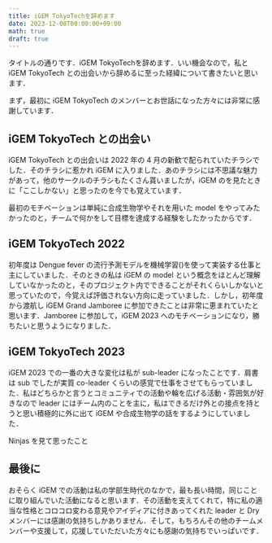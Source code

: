```yaml
---
title: iGEM TokyoTechを辞めます
date: 2023-12-08T00:00:00+09:00
math: true
draft: true
---
```


タイトルの通りです．iGEM TokyoTechを辞めます．いい機会なので，私と iGEM TokyoTech との出会いから辞めるに至った経緯について書きたいと思います．

まず，最初に iGEM TokyoTech のメンバーとお世話になった方々には非常に感謝しています．


## iGEM TokyoTech との出会い
iGEM TokyoTech との出会いは 2022 年の 4 月の新歓で配られていたチラシでした．そのチラシに惹かれ iGEM に入りました．あのチラシには不思議な魅力があって，他のサークルのチラシもたくさん貰いましたが，iGEM のを見たときに「ここしかない」と思ったのを今でも覚えています．

最初のモチベーションは単純に合成生物学やそれを用いた model をやってみたかったのと，チームで何かをして目標を達成する経験をしたかったからです．

## iGEM TokyoTech 2022
初年度は Dengue fever の流行予測モデルを機械学習()を使って実装する仕事と主にしていました．そのときの私は iGEM の model という概念をほとんど理解していなかったのと，そのプロジェクト内でできることがそれくらいしかないと思っていたので，今覚えば評価されない方向に走っていました．しかし，初年度から渡航し iGEM Grand Jamboree に参加できたことは非常に恵まれていたと思います．Jamboree に参加して，iGEM 2023 へのモチベーションになり，勝ちたいと思うようになりました．

## iGEM TokyoTech 2023
iGEM 2023 での一番の大きな変化は私が sub-leader になったことです．肩書は sub でしたが実質 co-leader くらいの感覚で仕事をさせてもらっていました．私はどちらかと言うとコミュニティでの活動や輪を広げる活動・雰囲気が好きなので leader にはチーム内のことを主に，私はできるだけ外との接点を持とうと思い積極的に外に出て iGEM や合成生物学の話をするようにしていました．

Ninjas を見て思ったこと


## 最後に
おそらく iGEM での活動は私の学部生時代のなかで，最も長い時間，同じことに取り組んでいた活動になると思います．その活動を支えてくれて，特に私の適当な性格とコロコロ変わる意見やアイディアに付きあってくれた leader と Dry メンバーには感謝の気持ちしかありません．そして，もちろんその他のチームメンバーや支援して，応援していただいた方々にも感謝の気持ちでいっぱいです．

